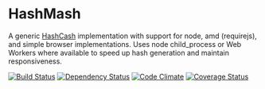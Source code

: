 # HashMash

A generic [HashCash](http://www.hashcash.org/) implementation with support for node, amd (requirejs), and simple browser implementations. Uses node child_process or Web Workers where available to speed up hash generation and maintain responsiveness.

[![Build Status](https://travis-ci.org/zvelo/hashmash.png?branch=master)](https://travis-ci.org/zvelo/hashmash) [![Dependency Status](https://gemnasium.com/zvelo/hashmash.png)](https://gemnasium.com/zvelo/hashmash) [![Code Climate](https://codeclimate.com/repos/52d24abce30ba037ce000f73/badges/6b6660505abd3760586d/gpa.png)](https://codeclimate.com/repos/52d24abce30ba037ce000f73/feed) [![Coverage Status](https://coveralls.io/repos/zvelo/hashmash/badge.png?branch=master)](https://coveralls.io/r/zvelo/hashmash?branch=master)
